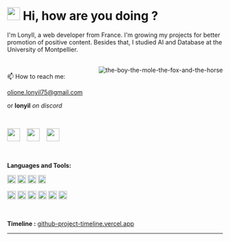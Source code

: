 <h1><img src="https://em-content.zobj.net/source/facebook/65/sunflower_1f33b.png" width="30"/> Hi, how are you doing ? </h1>


I'm LonyIl, a web developer from France. 
I'm growing my projects for better promotion of positive content. Besides that, I studied AI and Database at the University of Montpellier.
  
<br>

<img align="right" alt="the-boy-the-mole-the-fox-and-the-horse" src="assets/gif/the-boy-the-mole-the-fox-and-the-horse.gif" />

📫 How to reach me:
 
[olione.lonyil75@gmail.com](mailto:olione.lonyil75@gmail.com)

or
**lonyil** *on discord*

 <br>

<p align="left">
<a href="https://www.linkedin.com/in/olione-lonie-530373260/" target="_blank"><img height="30" width="30" src="https://upload.wikimedia.org/wikipedia/commons/thumb/c/c9/Linkedin.svg/200px-Linkedin.svg.png?20120426133134"></a>&nbsp;&nbsp;&nbsp;
<a href="https://twitter.com/LonieAI23" target="_blank"><img height="30" width="30" src="https://assets1.chainstoreage.com/styles/max_width_320/s3/2023-07/twitter-x-logo.png?itok=TGv7ti1u"></a>&nbsp;&nbsp;&nbsp;
<a href="https://open.spotify.com/user/f05v6bvys0r1ecnzujm5w2n7h?si=46299a0102514e60" target="_blank"><img height="30" width="30" src="https://www.vectorlogo.zone/logos/spotify/spotify-tile.svg" background-color: #6DB3F2 ></a>&nbsp;&nbsp;&nbsp;
</p>

<br>

**Languages and Tools:**
<br>

<code><img height="20" src="https://www.vectorlogo.zone/logos/nodejs/nodejs-icon.svg"></code>
        <code><img height="20" src="https://www.vectorlogo.zone/logos/reactjs/reactjs-icon.svg"></code>
        <code><img height="20" src="https://www.vectorlogo.zone/logos/tensorflow/tensorflow-icon.svg"></code>
        <code><img height="20" width="18" src="https://encrypted-tbn0.gstatic.com/images?q=tbn:ANd9GcS12F6IAGa0gMwW8A5Ls4Sf2L1RY3Zn_SjqdJ6-fHqqhMpvs6bpkgK-SkE8OE-EhBCBdGk&usqp=CAU"></code>
   

<code><img height="20" src="https://upload.vectorlogo.zone/logos/javascript/images/239ec8a4-163e-4792-83b6-3f6d96911757.svg"></code>
<code><img height="20" src="https://www.vectorlogo.zone/logos/typescriptlang/typescriptlang-icon.svg"></code>
<code><img height="20" src="https://www.vectorlogo.zone/logos/java/java-icon.svg"></code>
<code><img height = "20" src = "https://cdn-icons-png.flaticon.com/512/3161/3161133.png"></code>
<code><img height="20" src="https://www.vectorlogo.zone/logos/python/python-icon.svg"></code>
<code><img height = "20" src = "https://upload.wikimedia.org/wikipedia/commons/thumb/1/18/C_Programming_Language.svg/926px-C_Programming_Language.svg.png"></code>

<br>

<!--
---

### 📢 Skills

⭐⭐⭐⭐⭐
**:**
<p align="left">
    <img src="https://img.shields.io/badge/TypeScript-007ACC?style=for-the-badge&logo=typescript&logoColor=white" alt="typescript" style="vertical-align:top; margin:4px">&nbsp;&nbsp;&nbsp;
  <img src="https://img.shields.io/badge/JavaScript-323330?style=for-the-badge&logo=javascript&logoColor=F7DF1E" alt="javascript" style="vertical-align:top; margin:4px">&nbsp;&nbsp;&nbsp;
  <img src="https://img.shields.io/badge/C-00599C?style=for-the-badge&logo=c&logoColor=white" alt="C" style="vertical-align:top; margin:4px">&nbsp;&nbsp;&nbsp;
  <img src="https://img.shields.io/badge/PLSQL-F80000?style=for-the-badge&logo=oracle&logoColor=black" alt="PLSQL" style="vertical-align:top; margin:4px">&nbsp;&nbsp;&nbsp;
  <img src="https://img.shields.io/badge/java-%23ED8B00.svg?style=for-the-badge&logo=openjdk&logoColor=white" alt="Java" style="vertical-align:top; margin:4px">&nbsp;&nbsp;&nbsp;
</p>

⭐⭐⭐⭐
**:**
<p align="left">
 <img src="https://img.shields.io/badge/Node%20js-339933?style=for-the-badge&logo=nodedotjs&logoColor=white" alt="NodeJs" style="vertical-align:top; margin:4px">&nbsp;&nbsp;&nbsp;
  <img src="https://img.shields.io/badge/TensorFlow-FF6F00?style=for-the-badge&logo=TensorFlow&logoColor=white" alt="tensorflow" style="vertical-align:top; margin:4px">&nbsp;&nbsp;&nbsp;
  <img src="https://img.shields.io/badge/React-20232A?style=for-the-badge&logo=react&logoColor=61DAFB" alt="react" style="vertical-align:top; margin:4px">&nbsp;&nbsp;&nbsp;
  <img src="https://img.shields.io/badge/Puppeteer-40B5A4?style=for-the-badge&logo=Puppeteer&logoColor=white" alt="puppeteer" style="vertical-align:top; margin:4px">&nbsp;&nbsp;&nbsp;
  <img src="https://img.shields.io/badge/Python-FFD43B?style=for-the-badge&logo=python&logoColor=blue" alt="python" style="vertical-align:top; margin:4px">&nbsp;&nbsp;&nbsp;

</p>

⭐⭐⭐
**:**
<p align="left">
  <img src="https://img.shields.io/badge/GIT-E44C30?style=for-the-badge&logo=git&logoColor=white" alt="git" style="vertical-align:top; margin:4px">&nbsp;&nbsp;&nbsp;
  <img src="https://img.shields.io/badge/Webpack-8DD6F9?style=for-the-badge&logo=Webpack&logoColor=white" alt="webpack" style="vertical-align:top; margin:4px">&nbsp;&nbsp;&nbsp;
  <img src="https://img.shields.io/badge/MongoDB-4EA94B?style=for-the-badge&logo=mongodb&logoColor=white" alt="MongoDB" style="vertical-align:top; margin:4px">&nbsp;&nbsp;&nbsp;
  <img src="https://img.shields.io/badge/Pandas-2C2D72?style=for-the-badge&logo=pandas&logoColor=white" alt="pandas" style="vertical-align:top; margin:4px">&nbsp;&nbsp;&nbsp;
  <img src="https://img.shields.io/badge/kubernetes-326ce5.svg?&style=for-the-badge&logo=kubernetes&logoColor=white" alt="Kubernetes" style="vertical-align:top; margin:4px">&nbsp;&nbsp;&nbsp;
  <img src="https://img.shields.io/badge/scikit_learn-F7931E?style=for-the-badge&logo=scikit-learn&logoColor=white" alt="scikit-learn" style="vertical-align:top; margin:4px">&nbsp;&nbsp;&nbsp;

</p>

⭐⭐
**:**
<p align="left">
  <img src="https://img.shields.io/badge/LaTeX-47A141?style=for-the-badge&logo=LaTeX&logoColor=white" alt="LaTex" style="vertical-align:top; margin:4px">&nbsp;&nbsp;&nbsp;
  <img src="https://img.shields.io/badge/PHP-777BB4?style=for-the-badge&logo=php&logoColor=white" alt="PHP" style="vertical-align:top; margin:4px">&nbsp;&nbsp;&nbsp;
  <img src="https://img.shields.io/badge/Trello-0052CC?style=for-the-badge&logo=trello&logoColor=white" alt="trello" style="vertical-align:top; margin:4px">&nbsp;&nbsp;&nbsp;
  <img src="https://img.shields.io/badge/clickup-%237B68EE.svg?&style=for-the-badge&logo=clickup&logoColor=white" alt="ClickUp" style="vertical-align:top; margin:4px">&nbsp;&nbsp;&nbsp;
  <img src="https://img.shields.io/badge/C%2B%2B-00599C?style=for-the-badge&logo=c%2B%2B&logoColor=white" alt="Cpp" style="vertical-align:top; margin:4px">&nbsp;&nbsp;&nbsp;

</p>

⭐
**:**
<p align="left">
 <img src="https://img.shields.io/badge/eslint-3A33D1?style=for-the-badge&logo=eslint&logoColor=white" alt="eslint" style="vertical-align:top; margin:4px">&nbsp;&nbsp;&nbsp;
  <img src="https://img.shields.io/badge/Docker-2CA5E0?style=for-the-badge&logo=docker&logoColor=white" alt="docker" style="vertical-align:top; margin:4px">&nbsp;&nbsp;&nbsp;
  <img src="https://img.shields.io/badge/Android-3DDC84?style=for-the-badge&logo=android&logoColor=white" alt="android" style="vertical-align:top; margin:4px">&nbsp;&nbsp;&nbsp;

</p>

⭐
**: time spent**

---
-->

**Timeline :** [github-project-timeline.vercel.app](https://github-project-timeline.vercel.app)

---
